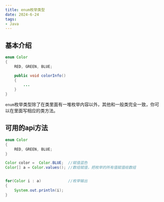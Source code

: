 ```yaml
---
title: enum枚举类型
date: 2024-6-24
tags:
- Java
---
```


## 基本介绍

```java
enum Color 
{ 
    RED, GREEN, BLUE; 

    public void colorInfo()
    {
        ...
    }
} 
```
`enum`枚举类型除了在类里面有一堆枚举内容以外，其他和一般类完全一致，你可以在里面写相应的类方法。

## 可用的api方法
```java
enum Color 
{ 
    RED, GREEN, BLUE; 
} 

Color color =  Color.BLUE;  //赋值蓝色
Color[] a = Color.values(); //数组赋值，把枚举的所有值赋值给数组


for(Color i : a)            //枚举输出
{
    System.out.println(i);
}

```
